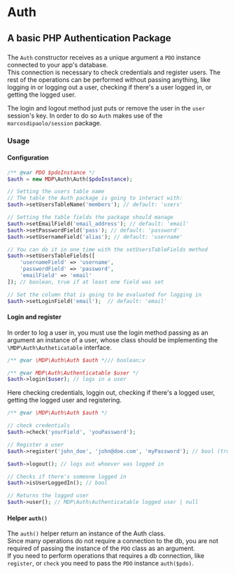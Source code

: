 # Auth
## A basic PHP Authentication Package
###
The `Auth` constructor receives as a unique argument a `PDO` instance connected to your app's database.  
This connection is necessary to check credentials and register users. The rest of the operations can be performed without passing anything, like logging in or logging out a user, checking if there's a user logged in, or getting the logged user.   

The login and logout method just puts or remove the user in the `user` session's key. In order to do so `Auth` makes use of the `marcosdipaolo/session` package.

### Usage
#### Configuration
```php
/** @var PDO $pdoInstance */
$auth = new MDP\Auth\Auth($pdoInstance);

// Setting the users table name
// The table the Auth package is going to interact with: 
$auth->setUsersTableName('members'); // default: 'users'

// Setting the table fields the package should manage
$auth->setEmailField('email_address'); // default: 'email'
$auth->setPasswordField('pass'); // default: 'password'
$auth->setUsernameField('alias'); // default: 'username'

// You can do it in one time with the setUsersTableFields method
$auth->setUsersTableFields([
    'usernameField' => 'username',
    'passwordField' => 'password',
    'emailField' => 'email'
]); // boolean, true if at least one field was set

// Set the column that is going to be evaluated for logging in
$auth->setLoginField('email');  // default: 'email'
```
#### Login and register
In order to log a user in, you must use the login method passing as an argument an instance of a user, whose class should be implementing the `\MDP\Auth\Autheticatable` interface. 
```php
/** @var \MDP\Auth\Auth $auth */// boolean;v

/** @var MDP\Auth\Authenticatable $user */
$auth->login($user); // logs in a user
```
Here checking credentials, loggin out, checking if there's a logged user, getting the logged user and registering.
```php
/** @var \MDP\Auth\Auth $auth */

// check credentials
$auth->check('yourField', 'youPassword'); 

// Register a user 
$auth->register('john_doe', 'john@doe.com', 'myPassword'); // bool (true if successful)

$auth->logout(); // logs out whoever was logged in

// Checks if there's someone logged in
$auth->isUserLoggedIn(); // bool

// Returns the logged user 
$auth->user(); // MDP\Auth\Authenticatable logged user | null
```

#### Helper `auth()`  

The `auth()` helper return an instance of the Auth class.  
Since many operations do not require a connection to the db, you are not required of passing the instance of the `PDO` class as an argument.   
If you need to perform operations that requires a db connection, like `register`, or `check` you need to pass the `PDO` instance `auth($pdo)`.